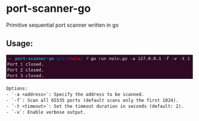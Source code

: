 # port-scanner-go
Primitive sequential port scanner written in go

## Usage:
![Usage](media/image.png)

    Options:
    - `-a <address>`: Specify the address to be scanned.
    - `-f`: Scan all 65535 ports (default scans only the first 1024).
    - `-t <timeout>`: Set the timeout duration in seconds (default: 2).
    - `-v`: Enable verbose output.

